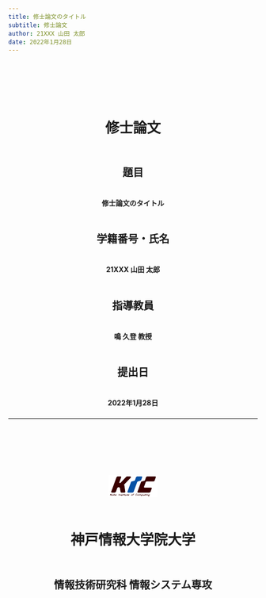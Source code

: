 ```yaml
---
title: 修士論文のタイトル
subtitle: 修士論文
author: 21XXX 山田 太郎
date: 2022年1月28日
---
```


<div class="titlepage" style="text-align: center; page-break-after: always; margin-top: 3cm; line-height: 2.5;">

# 修士論文

## 題目
**修士論文のタイトル**

## 学籍番号・氏名
**21XXX 山田 太郎**

## 指導教員
**鳴 久登 教授**

## 提出日
**2022年1月28日**

---

<div style="margin-top: 3cm;">

![神戸情報大学院大学ロゴ](img/KICmini.png)

# 神戸情報大学院大学

## 情報技術研究科 情報システム専攻

</div>

</div>
